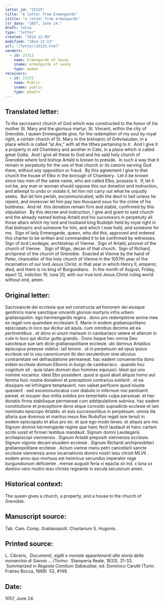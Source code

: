 ```yaml
---
letter_id: "25325"
title: "A letter from Ermengarde"
ititle: "a letter from ermengarde"
ltr_date: "1057, June 24."
draft: false
type: "letter"
created: "2014-12-09"
modified: "2014-12-13"
url: "/letter/25325.html"
senders:
  - id: 25311
    name: Ermengarde of Savoy
    iname: ermengarde of savoy
    type: woman
receivers:
  - id: 21531
    name: Public
    iname: public
    type: people
---
```

<h2> Translated letter:</h2><p>To the sacrosanct church of God which was constructed to the honor of his mother St. Mary and the glorious martyr, St. Vincent, within the city of Grenoble, I queen Ermengarde give, for the redemption of my soul by royal right, a certain church of St. Mary in the bishopric of Grévisaudan, in a place which is called “at Aix,” with all the tithes pertaining to it.&nbsp; And I give it a property in old Chambery and another in Cate, in a place which is called great Gutta.&nbsp; And I give all these to God and his said holy church of Grenoble where lord bishop Artald is known to preside.&nbsp; In such a way that it remain in perpetuity for the use of that church or its canons serving God there, without any opposition or fraud.&nbsp; By this agreement I give to that church the house of Elbo in the borough of Chambery.&nbsp; Let it be known since two men of the same name, who are called Elbo, possess it.&nbsp; If, let it not be, any man or woman should oppose this our donation and instruction, and attempt to undo or violate it, let him not carry out what he unjustly seeks.&nbsp; But let him perish, excommunicated, with the devil in hell unless he repent, and moreover let him pay two thousand sous for the crime of his boldness.&nbsp; And let &nbsp;this donation remain firm and stable, confirmed by this stipulation.&nbsp; By this decree and instruction, I give and grant to said church and the already named bishop Artald and his successors in perpetuity all those altars which my lord and husband king Rudolph held by royal right in that bishopric and someone for him, and which I now hold, and someone for me.&nbsp; Sign of lady Ermengarde, queen, who did this, approved and ordered this charter to be written and commanded it to be confirmed by witnesses.&nbsp;&nbsp; Sign of lord Leodegar, archbishop of Vienne.&nbsp; Sign of Artald, provost of the church of Vienne.&nbsp;&nbsp; Sign of Wigo, decan of that church.&nbsp; Sign of Richard, archpriest of the church of Grenoble.&nbsp; Enacted at Vienne by the hand of Peter, chancellor of the holy church of Vienne in the 1057th year of the incarnation of our lord Jesus Christ, in that year in which Henry II, emperor, died, and there is no king of Burgundians. &nbsp;&nbsp;In the month of August, Friday, epact 12, indiction 10, luna 20, with our true lord Jesus Christ ruling world without end, amen.</p><h2 class="mt-4"> Original letter:</h2><p>Sacrosancte dei ecclesie que est constructa ad honorem dei eiusque genitricis marie sanctique vincentii gloriosi martyris infra urbem gratianopolim. ego hermengardis regina . dono pro redemptione anime mee ex regali iure quamdam ecclesiam S. Marie in eodem gratianopolitano episcopatu in loco qui dicitur ad aquis. cum omnibus decimis ad ea pertinentibus . et dono ei unum mansum in cambariaco vetere et alterum in cute in loco qui dicitur gutta grandis . Dono itaque hec omnia Deo sancteque sue iam dicte gratianopolitane ecclesie. ubi domnus Artaldus episcopus preesse videtur. tali tenore . ut in perpetuum ad opus ipsius ecclesie.vel in usu canonicorum ibi deo seruientium sine alicuius contrarietate vel defraudatione permaneat. hac eadem conuenientia dono eidem ecclesie domum Elbonis in burgo de cambariaco . quando hoc cognitum sit . quia istam domum duo homines equiuoci. ldest qui uno nomine vocantur. idest Ebo possident. quod si quod absit aliquis homo aut femina huic nostre donationi et preceptioni contrarius extiterit . et ea dissipare vel infringere temptauerit. non valeat perficere quod iniuste quesierit . sed excommunicatus cum diabolo in infernum nisi penituerit pereat. et insuper duo millia solidos pro temeritatis culpa persoluat. et hec donatio firma stabilisque permaneat cum adstipulatione subnixa. hac eadem constitutione et preceptione dono atque concedo supradicte ecclesie et iam nominato episcopo Artaldo. et suis successoribus in perpetuum. omnia illa altaria que dominus et maritus meus Rex Rodulfus regali iure tenuit in eodem episcopatu et alius pro eo. et que ego modo teneo. et aliquis pro me. Signum domne hermengarde regine que hanc fecit laudauit et hanc cartam scribi iussit et firmari testibus mandauit. Signum domni Leudegaris archiepiscopi viennensis . Signum Artaldi prepositi viennensis ecclesie. Signum vigonis decani eiusdem ecclesie . Signum Richardi archipresbiteri gratianopolitane ecclesie . Actum vienne manu petri cancellarii sancte ecclesie viennensis anno incarnationis domini nostri iesu christi MLVII . eodem anno quo mortuus est heinricus secundus imperator rege burgundionum deficiente . mense augusti feria vi epacta xii ind. x luna xx domino vero nostro iesu christo regnante in secula seculorum amen.</p><h2 class="mt-4"> Historical context:</h2><p>The queen gives a church, a property, and a house to the church of Grenoble.</p><h2 class="mt-4"> Manuscript source:</h2><p>Tab. Cam. Comp. Gratianopolit. Chartarium S. Hugonis.&nbsp;</p><h2 class="mt-4"> Printed source:</h2><p>L. Cibrario,&nbsp; <i>Documenti, sigilli e monete appartenenti alla storia della monarchia di Savoia</i> … (Torino:&nbsp; Stamperia Reale, 1833), 31-33. &nbsp;Summarized in&nbsp;<i>Regesta Comitum Sabaudiae</i>, ed. Dominico Carutti (Turin:&nbsp; Fratres Bocca, 1889)&nbsp;&nbsp;52, #149. &nbsp;</p><h2 class="mt-4"> Date:</h2>1057, June 24.